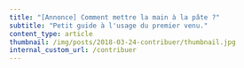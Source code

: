```yaml
---
title: "[Annonce] Comment mettre la main à la pâte ?"
subtitle: "Petit guide à l'usage du premier venu."
content_type: article
thumbnail: /img/posts/2018-03-24-contribuer/thumbnail.jpg
internal_custom_url: /contribuer
---
```

